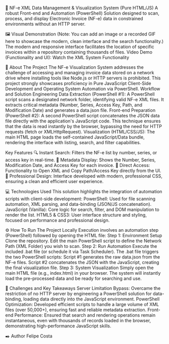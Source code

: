🚀 NF-e XML Data Management & Visualization System (Pure HTML/JS)
A robust Front-end and Automation (PowerShell) Solution designed to scan, process, and display Electronic Invoice (NF-e) data in constrained environments without an HTTP server.

🖼️ Visual Demonstration
(Note: You can add an image or a recorded GIF here to showcase the modern, clean interface and the search functionality.)
The modern and responsive interface facilitates the location of specific invoices within a repository containing thousands of files.
Video Demo (Functionality and UI): Watch the XML System Functionality

📄 About The Project
The NF-e Visualization System addresses the challenge of accessing and managing invoice data stored on a network drive where installing tools like Node.js or HTTP servers is prohibited.
This project strongly showcases proficiency in Pure JavaScript Client-Side Development and Operating System Automation via PowerShell.
Workflow and Solution Engineering
Data Extraction (PowerShell #1): A PowerShell script scans a designated network folder, identifying valid NF-e XML files. It extracts critical metadata (Number, Series, Access Key, Path, and Modification Date) and generates a data.json file.
Front-end Preparation (PowerShell #2): A second PowerShell script concatenates the JSON data file directly with the application's JavaScript code. This technique ensures that the data is read instantly by the browser, bypassing the need for HTTP requests (fetch or XMLHttpRequest).
Visualization (HTML/CSS/JS): The main HTML page loads the self-contained JavaScript/Data bundle, rendering the interface with listing, search, and filter capabilities.

Key Features
🔍 Instant Search: Filters the NF-e list by number, series, or access key in real-time.
📜 Metadata Display: Shows the Number, Series, Modification Date, and Access Key for each invoice.
📂 Direct Access: Functionality to Open XML and Copy Path/Access Key directly from the UI.
🎨 Professional Design: Interface developed with modern, professional CSS, ensuring a clean and efficient user experience.

💻 Technologies Used
This solution highlights the integration of automation scripts with client-side development:
PowerShell: Used for file scanning automation, XML parsing, and data-binding (JSON/JS concatenation).
JavaScript (Vanilla): Core logic for search, filter, and DOM manipulation to render the list.
HTML5 & CSS3: User interface structure and styling, focused on performance and professional design.

⚙️ How To Run The Project Locally
Execution involves an automation step (PowerShell) followed by opening the HTML file:
Step 1: Environment Setup
Clone the repository.
Edit the main PowerShell script to define the Network Path (XML Folder) you wish to scan.
Step 2: Run Automation
Execute the included .bat file (or schedule it via Task Scheduler).
The .bat file triggers the two PowerShell scripts:
Script #1 generates the raw data.json from the NF-e files.
Script #2 concatenates the JSON with the JavaScript, creating the final visualization file.
Step 3: System Visualization
Simply open the main HTML file (e.g., index.html) in your browser.
The system will instantly load the pre-processed data and be ready for searching and use.

🧠 Challenges and Key Takeaways
Server Limitation Bypass: Overcame the restriction of no HTTP server by engineering a PowerShell solution for data-binding, loading data directly into the JavaScript environment.
PowerShell Optimization: Developed efficient scripts to handle a large volume of XML files (over 50,000+), ensuring fast and reliable metadata extraction.
Front-end Performance: Ensured that search and rendering operations remain instantaneous, even with thousands of records loaded in the browser, demonstrating high-performance JavaScript skills.

✒️ Author
Felipe Costa